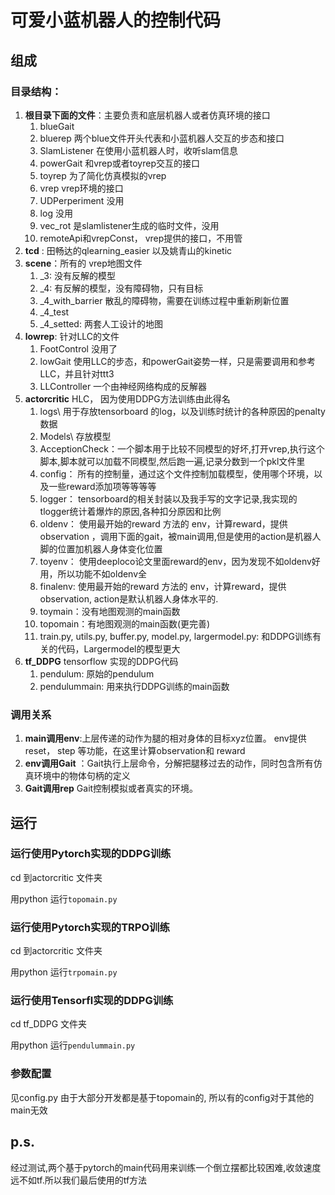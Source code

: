 # 可爱小蓝机器人的控制代码

## 组成

### 目录结构：
1. **根目录下面的文件**：主要负责和底层机器人或者仿真环境的接口
   1. blueGait
   2. bluerep 两个blue文件开头代表和小蓝机器人交互的步态和接口
   3. SlamListener 在使用小蓝机器人时，收听slam信息
   4. powerGait 和vrep或者toyrep交互的接口
   5. toyrep 为了简化仿真模拟的vrep
   6. vrep  vrep环境的接口
   7. UDPerperiment 没用
   8. log   没用
   9. vec_rot 是slamlistener生成的临时文件，没用
   10. remoteApi和vrepConst， vrep提供的接口，不用管
2.  **tcd** : 田畅达的qlearning_easier 以及姚青山的kinetic
3.  **scene**：所有的 vrep地图文件
    1.  _3: 没有反解的模型
    2.  _4: 有反解的模型，没有障碍物，只有目标
    3.  _4_with_barrier 散乱的障碍物，需要在训练过程中重新刷新位置
    4.  _4_test 
    5.  _4_setted: 两套人工设计的地图
4.  **lowrep**: 针对LLC的文件
    1.  FootControl 没用了
    2.  lowGait 使用LLC的步态，和powerGait姿势一样，只是需要调用和参考LLC，并且针对ttt3
    3.  LLController 一个由神经网络构成的反解器
5.  **actorcritic** HLC， 因为使用DDPG方法训练由此得名
    1.  logs\ 用于存放tensorboard 的log，以及训练时统计的各种原因的penalty数据
    2.  Models\ 存放模型
    3.  AcceptionCheck：一个脚本用于比较不同模型的好坏,打开vrep,执行这个脚本,脚本就可以加载不同模型,然后跑一遍,记录分数到一个pkl文件里
    4.  config： 所有的控制量，通过这个文件控制加载模型，使用哪个环境，以及一些reward添加项等等等等
    5.  logger： tensorboard的相关封装以及我手写的文字记录,我实现的tlogger统计着爆炸的原因,各种扣分原因和比例
    6.  oldenv： 使用最开始的reward 方法的 env，计算reward，提供observation ，调用下面的gait，被main调用,但是使用的action是机器人脚的位置加机器人身体变化位置
    7.  toyenv： 使用deeploco论文里面reward的env，因为发现不如oldenv好用，所以功能不如oldenv全
    8.  finalenv: 使用最开始的reward 方法的 env，计算reward，提供observation, action是默认机器人身体水平的.
    9.  toymain：没有地图观测的main函数
    10. topomain：有地图观测的main函数(更完善)
    11. train.py, utils.py, buffer.py, model.py, largermodel.py: 和DDPG训练有关的代码，Largermodel的模型更大
6.  **tf_DDPG** tensorflow 实现的DDPG代码
    1.  pendulum: 原始的pendulum
    2.  pendulummain: 用来执行DDPG训练的main函数 


### 调用关系
1. **main调用env**:上层传递的动作为腿的相对身体的目标xyz位置。 env提供reset， step 等功能，在这里计算observation和 reward
2. **env调用Gait** ：Gait执行上层命令，分解把腿移过去的动作，同时包含所有仿真环境中的物体句柄的定义
3. **Gait调用rep** Gait控制模拟或者真实的环境。


## 运行

### 运行使用Pytorch实现的DDPG训练
cd 到actorcritic 文件夹

用python 运行`topomain.py`

### 运行使用Pytorch实现的TRPO训练
cd 到actorcritic 文件夹

用python 运行`trpomain.py`

### 运行使用Tensorfl实现的DDPG训练
cd tf_DDPG 文件夹

用python 运行`pendulummain.py`

### 参数配置
见config.py
由于大部分开发都是基于topomain的, 所以有的config对于其他的main无效

## p.s.
经过测试,两个基于pytorch的main代码用来训练一个倒立摆都比较困难,收敛速度远不如tf.所以我们最后使用的tf方法